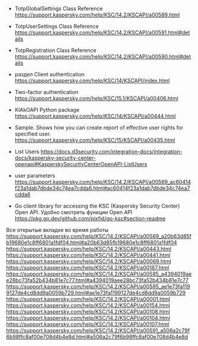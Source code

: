 - TotpGlobalSettings Class Reference
https://support.kaspersky.com/help/KSC/14.2/KSCAPI/a00589.html
- TotpUserSettings Class Reference
https://support.kaspersky.com/help/KSC/14.2/KSCAPI/a00591.html#details
- TotpRegistration Class Reference
https://support.kaspersky.com/help/KSC/14.2/KSCAPI/a00590.html#details
- раздел Client authentication
https://support.kaspersky.com/help/KSC/14/KSCAPI/index.html
- Two-factor authentication 
https://support.kaspersky.com/help/KSC/15.1/KSCAPI/a00406.html
- KlAkOAPI Python package 
https://support.kaspersky.com/help/KSC/14/KSCAPI/a00444.html

- Sample. Shows how you can create report of effective user rights for specified user.
https://support.kaspersky.com/help/KSC/15/KSCAPI/a00435.html
- List Users
https://docs.d3security.com/integration-docs/integration-docs/kaspersky-security-center-openapi#KasperskySecurityCenterOpenAPI-ListUsers
- user parameters
https://support.kaspersky.com/help/KSC/14.2/KSCAPI/a00569_ac60414f23a1dab7dbde34c74ea7cdda6.html#ac60414f23a1dab7dbde34c74ea7cdda6
- Go client library for accessing the KSC (Kaspersky Security Center) Open API. Удобно смотреть функции Open API
https://pkg.go.dev/github.com/pixfid/go-ksc#section-readme

Все открытые вкладке во время работы
https://support.kaspersky.com/help/KSC/14.2/KSCAPI/a00569_a20b63d85fb19680e1c8ff6801a1fdf04.html#a20b63d85fb19680e1c8ff6801a1fdf04
https://support.kaspersky.com/help/KSC/14.2/KSCAPI/a00443.html
https://support.kaspersky.com/help/KSC/14.2/KSCAPI/a00441.html
https://support.kaspersky.com/help/KSC/14.2/KSCAPI/a00069.html
https://support.kaspersky.com/help/KSC/14.2/KSCAPI/a00187.html
https://support.kaspersky.com/help/KSC/14.2/KSCAPI/a00585_a4394019aee28bc73fa52b434b81e7c77.html#a4394019aee28bc73fa52b434b81e7c77
https://support.kaspersky.com/help/KSC/14.2/KSCAPI/a00585_ae1e73fa1199127de4cd8dd9a0059b729.html#ae1e73fa1199127de4cd8dd9a0059b729
https://support.kaspersky.com/help/KSC/14.2/KSCAPI/a00001.html
https://support.kaspersky.com/help/KSC/14.2/KSCAPI/a00154.html
https://support.kaspersky.com/help/KSC/14.2/KSCAPI/a00108.html
https://support.kaspersky.com/help/KSC/14.2/KSCAPI/a00104.html
https://support.kaspersky.com/help/KSC/14.2/KSCAPI/a00107.html
https://support.kaspersky.com/help/KSC/14.2/KSCAPI/a00591_a506a2c79f6b98ffc8af00e708d4b4e8d.html#a506a2c79f6b98ffc8af00e708d4b4e8d